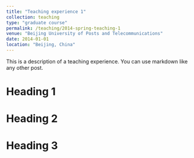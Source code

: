 ```yaml
---
title: "Teaching experience 1"
collection: teaching
type: "graduate course"
permalink: /teaching/2014-spring-teaching-1
venue: "Beijing University of Posts and Telecommunications"
date: 2014-01-01
location: "Beijing, China"
---
```


This is a description of a teaching experience. You can use markdown like any other post.

Heading 1
======

Heading 2
======

Heading 3
======
